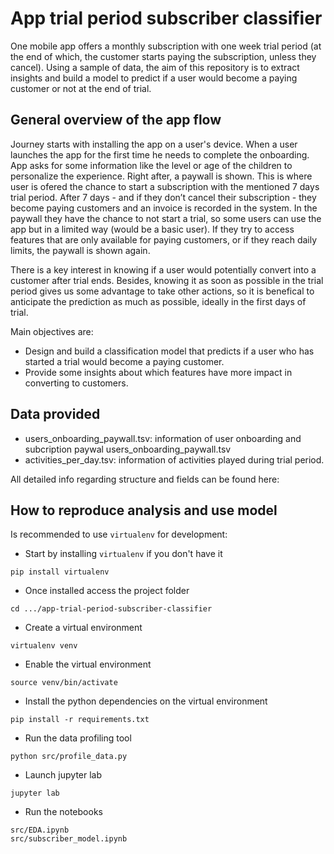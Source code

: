 # App trial period subscriber classifier

One mobile app offers a monthly subscription with one week trial period (at the end of which, the customer starts paying the subscription, unless they cancel). Using a sample of data, the aim of this repository is to extract insights and build a model to predict if a user would become a paying customer or not at the end of trial.

## General overview of the app flow

Journey starts with installing the app on a user's device. When a user launches the app for the first time he needs to complete the onboarding. App asks for some information like the level or age of the children to personalize the experience. Right after, a paywall is shown. This is where user is ofered the chance to start a subscription with the mentioned 7 days trial period. After 7 days - and if they don’t cancel their subscription - they become paying customers and an invoice is recorded in the system. In the paywall they have the chance to not start a trial, so some users can use the app but in a limited way (would be a basic user). If they try to access features that are only available for paying customers, or if they reach daily limits, the paywall is shown again.

There is a key interest in knowing if a user would potentially convert into a customer after trial ends. Besides, knowing it as soon as possible in the trial period gives us some advantage to take other actions, so it is benefical to anticipate the prediction as much as possible, ideally in the first days of trial.

Main objectives are:

- Design and build a classification model that predicts if a user who has started a trial would become a paying customer.
- Provide some insights about which features have more impact in converting to customers.

## Data provided

- users_onboarding_paywall.tsv: information of user onboarding and subcription paywal users_onboarding_paywall.tsv
- activities_per_day.tsv: information of activities played during trial period.

All detailed info regarding structure and fields can be found here:

## How to reproduce analysis and use model

Is recommended to use `virtualenv` for development:

- Start by installing `virtualenv` if you don't have it
```
pip install virtualenv
```

- Once installed access the project folder
```
cd .../app-trial-period-subscriber-classifier
```

- Create a virtual environment
```
virtualenv venv
```

- Enable the virtual environment
```
source venv/bin/activate
```

- Install the python dependencies on the virtual environment
```
pip install -r requirements.txt
```

- Run the data profiling tool
```
python src/profile_data.py
```

- Launch jupyter lab
```
jupyter lab
```

- Run the notebooks
```
src/EDA.ipynb
src/subscriber_model.ipynb

```
